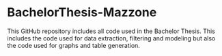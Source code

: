 # BachelorThesis-Mazzone

This GitHub repository includes all code used in the Bachelor Thesis. This includes the code used for data extraction, filtering and modeling but also the code used for graphs and table generation.


